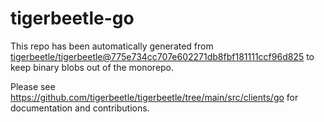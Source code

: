 # tigerbeetle-go
This repo has been automatically generated from
[tigerbeetle/tigerbeetle@775e734cc707e602271db8fbf181111ccf96d825](https://github.com/tigerbeetle/tigerbeetle/commit/775e734cc707e602271db8fbf181111ccf96d825)
to keep binary blobs out of the monorepo.

Please see
<https://github.com/tigerbeetle/tigerbeetle/tree/main/src/clients/go>
for documentation and contributions.